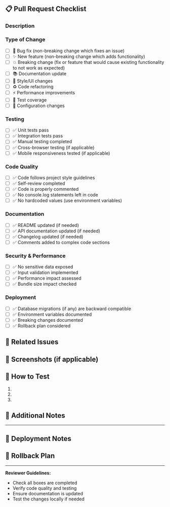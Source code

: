 ## 📋 Pull Request Checklist

### Description
<!-- Provide a clear description of what this PR does -->

### Type of Change
- [ ] 🐛 Bug fix (non-breaking change which fixes an issue)
- [ ] ✨ New feature (non-breaking change which adds functionality)
- [ ] 💥 Breaking change (fix or feature that would cause existing functionality to not work as expected)
- [ ] 📚 Documentation update
- [ ] 🎨 Style/UI changes
- [ ] ♻️ Code refactoring
- [ ] ⚡ Performance improvements
- [ ] 🧪 Test coverage
- [ ] 🔧 Configuration changes

### Testing
- [ ] ✅ Unit tests pass
- [ ] ✅ Integration tests pass
- [ ] ✅ Manual testing completed
- [ ] ✅ Cross-browser testing (if applicable)
- [ ] ✅ Mobile responsiveness tested (if applicable)

### Code Quality
- [ ] ✅ Code follows project style guidelines
- [ ] ✅ Self-review completed
- [ ] ✅ Code is properly commented
- [ ] ✅ No console.log statements left in code
- [ ] ✅ No hardcoded values (use environment variables)

### Documentation
- [ ] ✅ README updated (if needed)
- [ ] ✅ API documentation updated (if needed)
- [ ] ✅ Changelog updated (if needed)
- [ ] ✅ Comments added to complex code sections

### Security & Performance
- [ ] ✅ No sensitive data exposed
- [ ] ✅ Input validation implemented
- [ ] ✅ Performance impact assessed
- [ ] ✅ Bundle size impact checked

### Deployment
- [ ] ✅ Database migrations (if any) are backward compatible
- [ ] ✅ Environment variables documented
- [ ] ✅ Breaking changes documented
- [ ] ✅ Rollback plan considered

## 🔗 Related Issues
<!-- Link to related issues using "Fixes #123" or "Closes #123" -->

## 📸 Screenshots (if applicable)
<!-- Add screenshots for UI changes -->

## 🧪 How to Test
<!-- Provide step-by-step instructions for testing -->

1. 
2. 
3. 

## 📝 Additional Notes
<!-- Any additional information reviewers should know -->

---

## 🚀 Deployment Notes
<!-- Any special deployment considerations -->

## 🔄 Rollback Plan
<!-- How to rollback if issues arise -->

---

**Reviewer Guidelines:**
- Check all boxes are completed
- Verify code quality and testing
- Ensure documentation is updated
- Test the changes locally if needed
